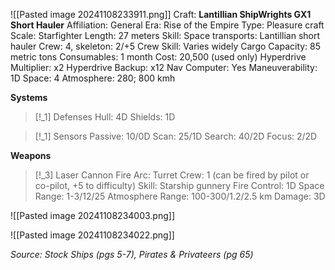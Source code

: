 ![[Pasted image 20241108233911.png]]
Craft: **Lantillian ShipWrights GX1 Short Hauler**
Affiliation: General
Era: Rise of the Empire
Type: Pleasure craft
Scale: Starfighter
Length: 27 meters
Skill: Space transports: Lantillian short hauler
Crew: 4, skeleton: 2/+5
Crew Skill: Varies widely
Cargo Capacity: 85 metric tons
Consumables: 1 month
Cost: 20,500 (used only)
Hyperdrive Multiplier: x2
Hyperdrive Backup: x12
Nav Computer: Yes
Maneuverability: 1D
Space: 4
Atmosphere: 280; 800 kmh

**Systems**
> [!_1] Defenses
> Hull: 4D
> Shields: 1D

> [!_1] Sensors
> Passive: 10/0D
> Scan: 25/1D
> Search: 40/2D
> Focus: 2/2D

**Weapons**
> [!_3] Laser Cannon
> Fire Arc: Turret
> Crew: 1 (can be fired by pilot or co-pilot, +5 to difficulty)
> Skill: Starship gunnery
> Fire Control: 1D
> Space Range: 1-3/12/25
> Atmosphere Range: 100-300/1.2/2.5 km
> Damage: 3D



![[Pasted image 20241108234003.png]]

![[Pasted image 20241108234022.png]]



*Source: Stock Ships (pgs 5-7), Pirates & Privateers (pg 65)*